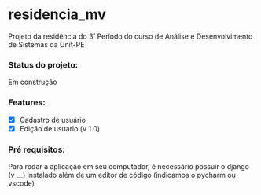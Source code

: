 # residencia_mv
Projeto da residência do 3˚ Período do curso de Análise e Desenvolvimento de Sistemas da Unit-PE

### Status do projeto:
Em construção

### Features:

- [x] Cadastro de usuário
- [x] Edição de usuário (v 1.0)

### Pré requisitos:

Para rodar a aplicação em seu computador, é necessário possuir o django (v __) instalado além de um editor de código (indicamos o pycharm ou vscode)
